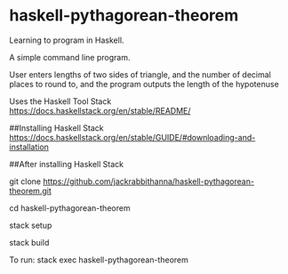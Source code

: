 # haskell-pythagorean-theorem

Learning to program in Haskell.

A simple command line program.

User enters lengths of two sides of triangle, and the number of decimal places to round to, and the program outputs the length of the hypotenuse

Uses the Haskell Tool Stack https://docs.haskellstack.org/en/stable/README/

##Installing Haskell Stack
https://docs.haskellstack.org/en/stable/GUIDE/#downloading-and-installation

##After installing Haskell Stack

git clone https://github.com/jackrabbithanna/haskell-pythagorean-theorem.git

cd haskell-pythagorean-theorem

stack setup

stack build

To run:
stack exec haskell-pythagorean-theorem
